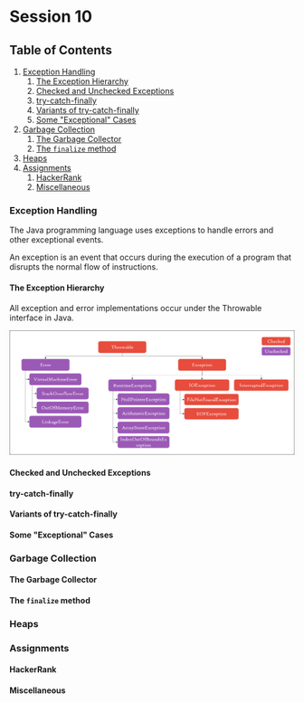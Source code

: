# Session 10

## Table of Contents
1. [Exception Handling](#exceptions)
    1. [The Exception Hierarchy](#hierarchy)
    2. [Checked and Unchecked Exceptions](#checked-unchecked)
    3. [try-catch-finally](#tcf)
    4. [Variants of try-catch-finally](#tcf-variants)
    5. [Some "Exceptional" Cases](#tcf-cases)
2. [Garbage Collection](#gc)
    1. [The Garbage Collector](#gc-core)
    2. [The `finalize` method](#finalize)
3. [Heaps](#heaps)
4. [Assignments](#assignments)
    1. [HackerRank](#hackerrank)
    2. [Miscellaneous](#miscellaneous)

### <a name="exceptions"></a>Exception Handling

The Java programming language uses exceptions to handle errors and other exceptional events.

An exception is an event that occurs during the execution of a program that disrupts the normal flow of instructions.

#### <a name="hierarchy"></a>The Exception Hierarchy

All exception and error implementations occur under the Throwable interface in Java.

![The Exception Hierarchy](exception_hierarchy.png)

#### <a name="checked-unchecked"></a>Checked and Unchecked Exceptions

#### <a name="tcf"></a>try-catch-finally

#### <a name="tcf-variants"></a>Variants of try-catch-finally

#### <a name="tcf-cases"></a>Some "Exceptional" Cases

### <a name="gc"></a>Garbage Collection

#### <a name="gc-core"></a>The Garbage Collector

#### <a name="finalize"></a>The `finalize` method

### <a name="heaps"></a>Heaps

### <a name="assignments"></a>Assignments

#### <a name="hackerrank"></a>HackerRank

#### <a name="miscellaneous"></a>Miscellaneous
